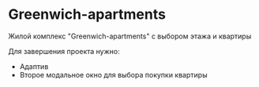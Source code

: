 # Greenwich-apartments
Жилой комплекс  "Greenwich-apartments" с выбором этажа и квартиры

Для завершения проекта нужно:
+ Адаптив
+ Второе модальное окно для выбора покупки квартиры
